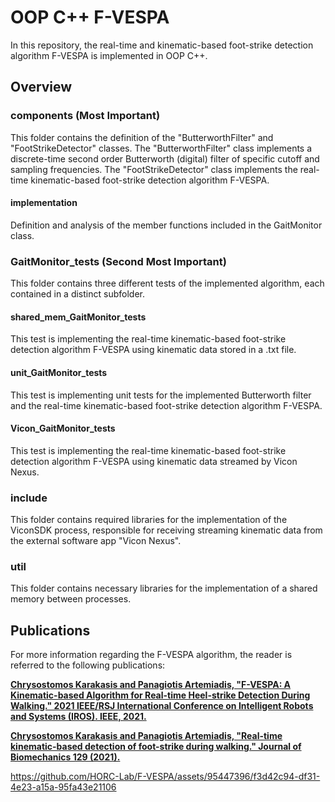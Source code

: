 # OOP C++ F-VESPA
In this repository, the real-time and kinematic-based foot-strike detection algorithm F-VESPA is implemented in OOP C++.

## Overview
 ### components (Most Important)
This folder contains the definition of the "ButterworthFilter" and "FootStrikeDetector" classes. 
The "ButterworthFilter" class implements a discrete-time second order Butterworth (digital) filter of specific cutoff and sampling frequencies.
The "FootStrikeDetector" class implements the real-time kinematic-based foot-strike detection algorithm F-VESPA.  

#### implementation
Definition and analysis of the member functions included in the GaitMonitor class.



 ### GaitMonitor_tests (Second Most Important)
This folder contains three different tests of the implemented algorithm, each contained in a distinct subfolder.
#### shared_mem_GaitMonitor_tests
This test is implementing the real-time kinematic-based foot-strike detection algorithm F-VESPA using kinematic data stored in a .txt file. 

#### unit_GaitMonitor_tests
This test is implementing unit tests for the implemented Butterworth filter and the real-time kinematic-based foot-strike detection algorithm F-VESPA.

#### Vicon_GaitMonitor_tests
This test is implementing the real-time kinematic-based foot-strike detection algorithm F-VESPA using kinematic data streamed by Vicon Nexus. 


 ### include
This folder contains required libraries for the implementation of the ViconSDK process, responsible for receiving streaming kinematic data from the external software app "Vicon Nexus".

 ### util
This folder contains necessary libraries for the implementation of a shared memory between processes. 

## Publications
For more information regarding the F-VESPA algorithm, the reader is referred to the following publications:

**[Chrysostomos Karakasis and Panagiotis Artemiadis, "F-VESPA: A Kinematic-based Algorithm for Real-time Heel-strike Detection During Walking." 2021 IEEE/RSJ International Conference on Intelligent Robots and Systems (IROS). IEEE, 2021.](https://doi.org/10.1109/IROS51168.2021.9636335)**

**[Chrysostomos Karakasis and Panagiotis Artemiadis, "Real-time kinematic-based detection of foot-strike during walking." Journal of Biomechanics 129 (2021).](https://doi.org/10.1016/j.jbiomech.2021.110849)**



https://github.com/HORC-Lab/F-VESPA/assets/95447396/f3d42c94-df31-4e23-a15a-95fa43e21106



